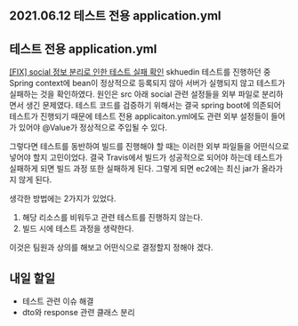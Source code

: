 ## 2021.06.12 테스트 전용 application.yml

## 테스트 전용 application.yml

[[FIX] social 정보 분리로 인한 테스트 실패 확인](https://github.com/SKHUED-IN/skhuedin/issues/164)
skhuedin 테스트를 진행하던 중 Spring context에 bean이 정상적으로 등록되지 않아 서버가 실행되지 않고 테스트가 실패하는 것을 확인하였다. 원인은 src 아래 social 관련 설정들을 외부 파일로 분리하면서 생긴 문제였다. 테스트 코드를 검증하기 위해서는 결국 spring boot에 의존되어 테스트가 진행되기 때문에 테스트 전용 applicaiton.yml에도 관련 외부 설정들이 들어가 있어야 @Value가 정상적으로 주입될 수 있다. 

그렇다면 테스트를 동반하여 빌드를 진행해야 할 때는 이러한 외부 파일들을 어떤식으로 넣어야 할지 고민이었다. 결국 Travis에서 빌드가 성공적으로 되어야 하는데 테스트가 실패하게 되면 빌드 과정 또한 실패하게 된다. 그렇게 되면 ec2에는 최신 jar가 올라가지 않게 된다. 

생각한 방법에는 2가지가 있었다.

1. 해당 리소스를 비워두고 관련 테스트를 진행하지 않는다.
2. 빌드 시에 테스트 과정을 생략한다.

이것은 팀원과 상의를 해보고 어떤식으로 결정할지 정해야 겠다.

## 내일 할일
 - 테스트 관련 이슈 해결
 - dto와 response 관련 클래스 분리